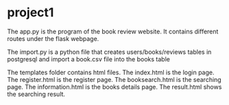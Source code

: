 # project1

The app.py is the program of the book review website. It contains different routes under the flask webpage.

The import.py is a python file that creates users/books/reviews tables in postgresql and import a book.csv file into the books table

The templates folder contains html files. The index.html is the login page. The register.html is the register page. The booksearch.html is the searching page. The information.html
is the books details page. The result.html shows the searching result.
